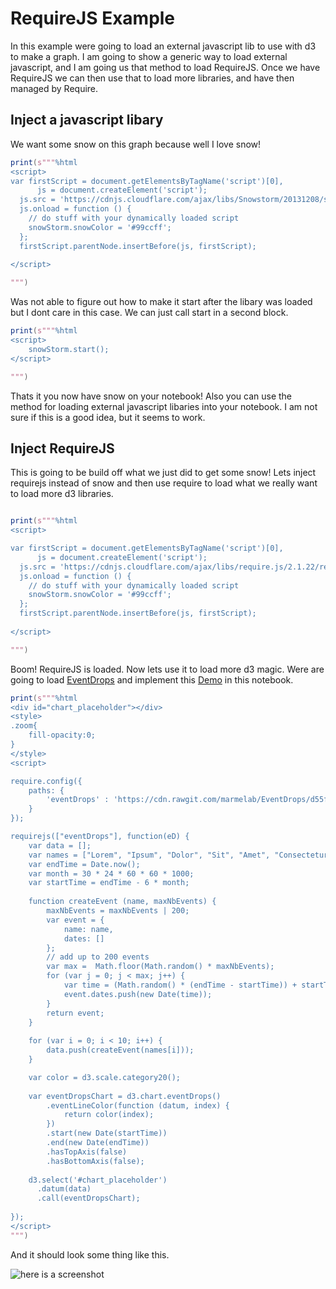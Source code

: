# RequireJS Example

In this example were going to load an external javascript lib to use with d3 to make a graph. I am going to show a generic way to load external javascript, and I am going us that method to load RequireJS. Once we have RequireJS we can then use that to load more libraries, and have then managed by Require.


## Inject a javascript libary

We want some snow on this graph because well I love snow! 

```scala
print(s"""%html
<script>
var firstScript = document.getElementsByTagName('script')[0],
      js = document.createElement('script');
  js.src = 'https://cdnjs.cloudflare.com/ajax/libs/Snowstorm/20131208/snowstorm-min.js';
  js.onload = function () {
    // do stuff with your dynamically loaded script
    snowStorm.snowColor = '#99ccff';
  };
  firstScript.parentNode.insertBefore(js, firstScript);
 
</script>

""")


```

Was not able to figure out how to make it start after the libary was loaded but I dont care in this case. We can just call start in a second block.

```scala
print(s"""%html
<script>
    snowStorm.start();
</script>

""")

```

Thats it you now have snow on your notebook! Also you can use the method for loading external javascript libaries into your notebook. I am not sure if this is a good idea, but it seems to work.


## Inject RequireJS

This is going to be build off what we just did to get some snow! Lets inject requirejs instead of snow and then use require to load what we really want to load more d3 libraries.

```scala

print(s"""%html
<script>

var firstScript = document.getElementsByTagName('script')[0],
      js = document.createElement('script');
  js.src = 'https://cdnjs.cloudflare.com/ajax/libs/require.js/2.1.22/require.js';
  js.onload = function () {
    // do stuff with your dynamically loaded script
    snowStorm.snowColor = '#99ccff';
  };
  firstScript.parentNode.insertBefore(js, firstScript);
 
</script>

""")

```
Boom! RequireJS is loaded. Now lets use it to load more d3 magic. Were are going to load [EventDrops](https://github.com/marmelab/EventDrops) and implement this [Demo](http://marmelab.com/EventDrops/) in this notebook.


```scala
print(s"""%html
<div id="chart_placeholder"></div>
<style>
.zoom{
    fill-opacity:0;
}
</style>
<script>

require.config({
    paths: {
        'eventDrops' : 'https://cdn.rawgit.com/marmelab/EventDrops/d55f8b001dc659eacef20edfec8b7159cffaa923/dist/eventDrops' // keep this at a version... not very nice but what can you do
    }
});

requirejs(["eventDrops"], function(eD) {
    var data = [];
    var names = ["Lorem", "Ipsum", "Dolor", "Sit", "Amet", "Consectetur", "Adipisicing", "elit", "Eiusmod tempor", "Incididunt"];
    var endTime = Date.now();
    var month = 30 * 24 * 60 * 60 * 1000;
    var startTime = endTime - 6 * month;
    
    function createEvent (name, maxNbEvents) {
        maxNbEvents = maxNbEvents | 200;
        var event = {
            name: name,
            dates: []
        };
        // add up to 200 events
        var max =  Math.floor(Math.random() * maxNbEvents);
        for (var j = 0; j < max; j++) {
            var time = (Math.random() * (endTime - startTime)) + startTime;
            event.dates.push(new Date(time));
        }
        return event;
    }
    
    for (var i = 0; i < 10; i++) {
        data.push(createEvent(names[i]));
    }

    var color = d3.scale.category20();
    
    var eventDropsChart = d3.chart.eventDrops()
        .eventLineColor(function (datum, index) {
            return color(index);
        })
        .start(new Date(startTime))
        .end(new Date(endTime))
        .hasTopAxis(false)
        .hasBottomAxis(false);
    
    d3.select('#chart_placeholder')
      .datum(data)
      .call(eventDropsChart);
    
});
</script>
""")

```

And it should look some thing like this.

![here is a screenshot](https://github.com/lockwobr/zeppelin-examples/blob/master/requirejs/requirejs-sreenshot.png)